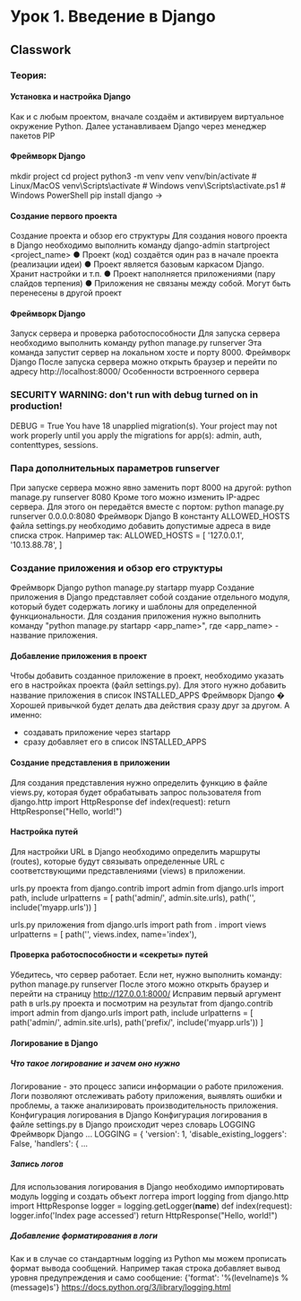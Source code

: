 # Урок 1. Введение в Django

## Classwork

### Теория:

#### Установка и настройка Django

Как и с любым проектом, вначале создаём и активируем
виртуальное окружение Python. Далее устанавливаем Django через
менеджер пакетов PIP

#### Фреймворк Django

mkdir project
cd project
python3 -m venv venv
venv/bin/activate # Linux/MacOS
venv\Scripts\activate # Windows
venv\Scripts\activate.ps1 # Windows PowerShell
pip install django
→

#### Создание первого проекта

Создание проекта и обзор его структуры
Для создания нового проекта в Django необходимо выполнить
команду django-admin startproject <project_name>
● Проект (код) создаётся один раз в начале проекта (реализации идеи)
● Проект является базовым каркасом Django. Хранит настройки и т.п.
● Проект наполняется приложениями (пару слайдов терпения)
● Приложения не связаны между собой. Могут быть перенесены в другой проект

#### Фреймворк Django

Запуск сервера и проверка работоспособности
Для запуска сервера необходимо выполнить команду
python manage.py runserver
Эта команда запустит сервер на локальном хосте и порту 8000.
Фреймворк Django
После запуска сервера можно открыть браузер и перейти по адресу
http://localhost:8000/
Особенности встроенного сервера

### SECURITY WARNING: don't run with debug turned on in production!

DEBUG = True
You have 18 unapplied migration(s). Your project may not work properly until you
apply the migrations for app(s): admin, auth, contenttypes, sessions.

### Пара дополнительных параметров runserver

При запуске сервера можно явно заменить порт 8000 на другой:
python manage.py runserver 8080
Кроме того можно изменить IP-адрес сервера.
Для этого он передаётся вместе с портом:
python manage.py runserver 0.0.0.0:8080
Фреймворк Django
В константу ALLOWED_HOSTS файла settings.py необходимо добавить
допустимые адреса в виде списка строк. Например так:
ALLOWED_HOSTS = [
'127.0.0.1',
'10.13.88.78',
]

### Создание приложения и обзор его структуры

Фреймворк Django
python manage.py startapp myapp
Создание приложения в Django представляет собой создание отдельного модуля,
который будет содержать логику и шаблоны для определенной
функциональности.
Для создания приложения нужно выполнить команду "python manage.py startapp
<app_name>", где <app_name> - название приложения.

#### Добавление приложения в проект

Чтобы добавить созданное приложение в проект, необходимо
указать его в настройках проекта (файл settings.py). Для этого нужно
добавить название приложения в список INSTALLED_APPS
Фреймворк Django
� Хорошей привычкой будет делать два действия сразу
друг за другом. А именно:

- создавать приложение через startapp
- сразу добавляет его в список INSTALLED_APPS

#### Создание представления в приложении

Для создания представления нужно определить функцию в файле
views.py, которая будет обрабатывать запрос пользователя
from django.http import HttpResponse
def index(request):
return HttpResponse("Hello, world!")

#### Настройка путей

Для настройки URL в Django необходимо определить маршруты (routes), которые будут связывать
определенные URL с соответствующими представлениями (views) в приложении.

urls.py проекта
from django.contrib import admin
from django.urls import path, include
urlpatterns = [
path('admin/', admin.site.urls),
path('', include('myapp.urls'))
]

urls.py приложения
from django.urls import path
from . import views
urlpatterns = [
path('', views.index, name='index'),

#### Проверка работоспособности и «секреты» путей

Убедитесь, что сервер работает. Если нет, нужно выполнить команду:
python manage.py runserver
После этого можно открыть браузер и перейти на страницу http://127.0.0.1:8000/
Исправим первый аргумент path в urls.py проекта и посмотрим на результат
from django.contrib import admin
from django.urls import path, include
urlpatterns = [
path('admin/', admin.site.urls),
path('prefix/', include('myapp.urls'))
]

#### Логирование в Django

##### Что такое логирование и зачем оно нужно

Логирование - это процесс записи информации о работе приложения.
Логи позволяют отслеживать работу приложения, выявлять ошибки и проблемы, а также анализировать
производительность приложения.
Конфигурация логирования в Django
Конфигурация логирования в файле settings.py в Django происходит
через словарь LOGGING
Фреймворк Django
...
LOGGING = {
'version': 1,
'disable_existing_loggers': False,
'handlers': {
...

##### Запись логов

Для использования логирования в Django необходимо импортировать модуль logging и создать объект
логгера
import logging
from django.http import HttpResponse
logger = logging.getLogger(__name__)
def index(request):
logger.info('Index page accessed')
return HttpResponse("Hello, world!")

##### Добавление форматирования в логи

Как и в случае со стандартным logging из Python мы можем прописать формат вывода сообщений.
Например такая строка добавляет вывод уровня предупреждения и само сообщение:
{'format': '%(levelname)s %(message)s'}
https://docs.python.org/3/library/logging.html